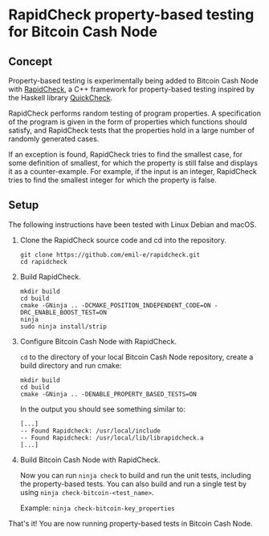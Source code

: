 # RapidCheck property-based testing for Bitcoin Cash Node

## Concept

Property-based testing is experimentally being added to Bitcoin Cash Node with
[RapidCheck](https://github.com/emil-e/rapidcheck), a C++ framework for
property-based testing inspired by the Haskell library
[QuickCheck](https://hackage.haskell.org/package/QuickCheck).

RapidCheck performs random testing of program properties. A specification of the
program is given in the form of properties which functions should satisfy, and
RapidCheck tests that the properties hold in a large number of randomly
generated cases.

If an exception is found, RapidCheck tries to find the smallest case, for some
definition of smallest, for which the property is still false and displays it as
a counter-example. For example, if the input is an integer, RapidCheck tries to
find the smallest integer for which the property is false.

## Setup

The following instructions have been tested with Linux Debian and macOS.

1. Clone the RapidCheck source code and cd into the repository.

    ```shell
    git clone https://github.com/emil-e/rapidcheck.git
    cd rapidcheck
    ```

2. Build RapidCheck.

    ```shell
    mkdir build
    cd build
    cmake -GNinja .. -DCMAKE_POSITION_INDEPENDENT_CODE=ON -DRC_ENABLE_BOOST_TEST=ON
    ninja
    sudo ninja install/strip
    ```

3. Configure Bitcoin Cash Node with RapidCheck.

    `cd` to the directory of your local Bitcoin Cash Node repository, create a build
    directory and run cmake:

    ```shell
    mkdir build
    cd build
    cmake -GNinja .. -DENABLE_PROPERTY_BASED_TESTS=ON
    ```

    In the output you should see something similar to:

    ```shell
    [...]
    -- Found Rapidcheck: /usr/local/include
    -- Found Rapidcheck: /usr/local/lib/librapidcheck.a
    [...]
    ```

4. Build Bitcoin Cash Node with RapidCheck.

    Now you can run `ninja check` to build and run the unit tests, including the
    property-based tests. You can also build and run a single test by using
    `ninja check-bitcoin-<test_name>`.

    Example: `ninja check-bitcoin-key_properties`

That's it! You are now running property-based tests in Bitcoin Cash Node.
